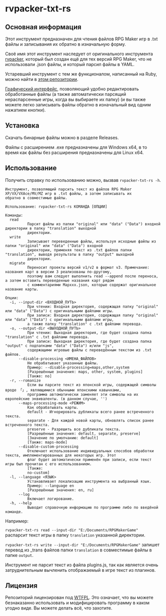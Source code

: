 # rvpacker-txt-rs

## Основная информация

Этот инструмент предназначен для чтения файлов RPG Maker игр в .txt файлы и записывания их обратно в изначальную форму.

Своё имя этот инструмент наследует от оригинального инструмента [rvpacker](https://github.com/Syncsecure/rvpacker), который был создан ещё для тех версий RPG Maker, что не использовали .json файлы, и который парсил файлы в YAML.

Устаревший инструмент с тем же функционалом, написанный на Ruby, можно найти в [этом репозитории](https://github.com/savannstm/rvpacker-txt).

[Графический интерфейс](https://github.com/savannstm/rpgm-translation-gui), позволяющий удобно редактировать обработанные файлы (а также автоматически парсящий нераспарсенные игры, когда вы выбираете их папку) (и вы также можете легко записывать файлы обратно в изначальный вид одним нажатием кнопки).

## Установка

Скачать бинарные файлы можно в разделе Releases.

Файлы с расширением .exe предназначены для Windows x64, в то время как файлы без расширения предназначены для Linux x64.

## Использование

Получить справку по использованию можно, вызвав `rvpacker-txt-rs -h`.

```text
Инструмент, позволяющий парсить текст из файлов RPG Maker XP/VX/VXAce/MV/MZ игр в .txt файлы, а затем записывать их
обратно в совместимые файлы.

Использование: rvpacker-txt-rs КОМАНДА [ОПЦИИ]

Команды:
  read
          Парсит файлы из папки "original" или "data" ("Data") входной директории в папку "translation" выходной
          директории.
  write
          Записывает переведенные файлы, используя исходные файлы из папки "original" или "data" ("Data") входной
          директории, применяя текст из .txt файлов папки "translation", выводя результаты в папку "output" выходной
          директории.
  migrate
          Переносит проекты версий v1/v2 в формат v3. Примечание: названия карт в версии 3 реализованы по-другому,
          поэтому вам следует выполнить read --append после переноса, а затем вставить переведенные названия карт рядом
          с комментариями Mapxxx.json, которые содержат оригинальное название карты.

Опции:
  -i, --input-dir <ВХОДНОЙ_ПУТЬ>
          При чтении: Входная директория, содержащая папку "original" или "data" ("Data") с оригинальными файлами игры.
          При записи: Входная директория, содержащая папку "original" или "data" ("Data") с оригинальными файлами игры,
          а также папку "translation" с .txt файлами перевода.
  -o, --output-dir <ВЫХОДНОЙ_ПУТЬ>
          При чтении: Выходная директория, где будет создана папка "translation" с .txt файлами перевода.
          При записи: Выходная директория, где будет создана папка "output" с подпапками "data" ("Data") и/или "js",
          содержащими игровые файлы с переведённым текстом из .txt файлов.
      --disable-processing <ИМЕНА_ФАЙЛОВ>
          Не обрабатывает указанные файлы.
          Пример: --disable-processing=maps,other,system
          [Разрешённые значения: maps, other, system, plugins]
          [Также: no]
  -r, --romanize
          Если вы парсите текст из японской игры, содержащей символы вроде 「」, являющимися обычными японскими кавычками,
          программа автоматически заменяет эти символы на их европейские эквиваленты. (в данном случае, '')
      --maps-processing-mode <РЕЖИМ>
          Как обрабатывать карты.
          default - Игнорировать дубликаты всего ранее встреченного текста.
          separate - Для каждой новой карты, обновлять список ранее встреченного текста.
          preserve - Разрешить все дубликаты текста.
          [Разрешённые значения: default, separate, preserve]
          [Значение по умолчанию: default]
          [Также: maps-mode]
      --disable-custom-processing
          Отключает использование индивидуальных способов обработки текста, имплементированных для некоторых игр. Этот
          флаг будет автоматически применён при записи, если текст игры был прочитан с его использованием.
          [Также:
          no-custom]
  -l, --language <ЯЗЫК>
          Устанавливает локализацию инструмента на выбранный язык.
          Пример: --language en
          [Разрешённые значения: en, ru]
      --log
          Включает логирование.
  -h, --help
          Выводит справочную информацию по программе либо по введёной команде.
```

Например:

`rvpacker-txt-rs read --input-dir "E:/Documents/RPGMakerGame"` распарсит текст игры в папку `translation` указанной директории.

`rvpacker-txt-rs write --input-dir "E:/Documents/RPGMakerGame"` запишет перевод из \_trans файлов папки `translation` в совместимые файлы в папке `output`.

Инструмент не парсит текст из файла plugins.js, так как является очень затруднительным вычленить отображаемый в игре текст из плагинов.

## Лицензия

Репозиторий лицензирован под [WTFPL](http://www.wtfpl.net/).
Это означает, что вы можете безнаказанно использовать и модифицировать программу в каком угодно виде. Вы можете делать всё, что захотите.

